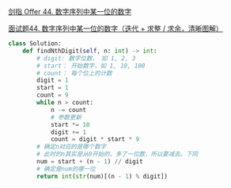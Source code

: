 [剑指 Offer 44. 数字序列中某一位的数字](https://leetcode-cn.com/problems/shu-zi-xu-lie-zhong-mou-yi-wei-de-shu-zi-lcof/)

[面试题44. 数字序列中某一位的数字（迭代 + 求整 / 求余，清晰图解）](https://leetcode-cn.com/problems/shu-zi-xu-lie-zhong-mou-yi-wei-de-shu-zi-lcof/solution/mian-shi-ti-44-shu-zi-xu-lie-zhong-mou-yi-wei-de-6/)

```python
class Solution:
    def findNthDigit(self, n: int) -> int:
        # digit: 数字位数， 如 1, 2, 3
        # start： 开始数字，如 1, 10, 100
        # count： 每个位上的计数
        digit = 1
        start = 1
        count = 9
        while n > count:
            n -= count
            # 参数更新
            start *= 10 
            digit += 1
            count = digit * start * 9
        # 确定n对应的是哪个数字
        # 此时的n其实是从0开始的，多了一位数，所以要减去。下同
        num = start + (n - 1) // digit 
        # 确定是num的哪一位
        return int(str(num)[(n - 1) % digit])
```